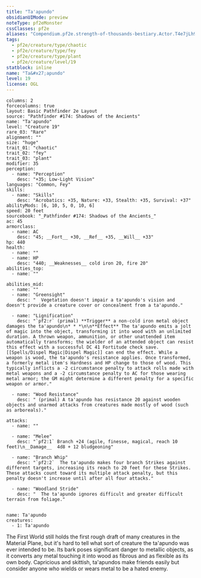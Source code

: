 ```yaml
---
title: "Ta'apundo"
obsidianUIMode: preview
noteType: pf2eMonster
cssClasses: pf2e
aliases: "Compendium.pf2e.strength-of-thousands-bestiary.Actor.T4e7jLh98B40c55m" 
tags:
  - pf2e/creature/type/chaotic
  - pf2e/creature/type/fey
  - pf2e/creature/type/plant
  - pf2e/creature/level/19
statblock: inline
name: "Ta&#x27;apundo"
level: 19
license: OGL
---
```


```statblock
columns: 2
forcecolumns: true
layout: Basic Pathfinder 2e Layout
source: "Pathfinder #174: Shadows of the Ancients"
name: "Ta'apundo"
level: "Creature 19"
rare_03: "Rare"
alignment: ""
size: "huge"
trait_01: "chaotic"
trait_02: "fey"
trait_03: "plant"
modifier: 35
perception:
  - name: "Perception"
    desc: "+35; Low-Light Vision"
languages: "Common, Fey"
skills:
  - name: "Skills"
    desc: "Acrobatics: +35, Nature: +33, Stealth: +35, Survival: +37"
abilityMods: [6, 10, 5, 0, 10, 6]
speed: 20 feet
sourcebook: "_Pathfinder #174: Shadows of the Ancients_"
ac: 45
armorclass:
  - name: AC
    desc: "45; __Fort__ +30, __Ref__ +35, __Will__ +33"
hp: 440
health:
  - name: ""
  - name: HP
    desc: "440; __Weaknesses__ cold iron 20, fire 20"
abilities_top:
  - name: ""

abilities_mid:
  - name: ""
  - name: "Greensight"
    desc: "  Vegetation doesn't impair a ta'apundo's vision and doesn't provide a creature cover or concealment from a ta'apundo."

  - name: "Lignification"
    desc: "`pf2:r` (primal) **Trigger** a non-cold iron metal object damages the ta'apundo\n* * *\n\n**Effect** The ta'apundo emits a jolt of magic into the object, transforming it into wood with an unlimited duration. A thrown weapon, ammunition, or other unattended item automatically transforms; the wielder of an attended object can resist this effect with a successful DC 41 Fortitude check save. [[Spells/Dispel Magic|Dispel Magic]] can end the effect. While a weapon is wood, the ta'apundo's resistance applies. Once transformed, a formerly metal item's Hardness and HP change to those of wood. This typically inflicts a -2 circumstance penalty to attack rolls made with metal weapons and a -2 circumstance penalty to AC for those wearing metal armor; the GM might determine a different penalty for a specific weapon or armor."

  - name: "Wood Resistance"
    desc: " (primal) A ta'apundo has resistance 20 against wooden objects and unarmed attacks from creatures made mostly of wood (such as arboreals)."

attacks:
  - name: ""

  - name: "Melee"
    desc: "`pf2:1` Branch +24 (agile, finesse, magical, reach 10 feet)\n__Damage__  4d8 + 12 bludgeoning"

  - name: "Branch Whip"
    desc: "`pf2:2`  The ta'apundo makes four branch Strikes against different targets, increasing its reach to 20 feet for these Strikes. These attacks count toward its multiple attack penalty, but this penalty doesn't increase until after all four attacks."

  - name: "Woodland Stride"
    desc: "  The ta'apundo ignores difficult and greater difficult terrain from foliage."
 
```

```encounter-table
name: Ta'apundo
creatures:
  - 1: Ta'apundo
```



The First World still holds the first rough draft of many creatures in the Material Plane, but it's hard to tell what sort of creature the ta'apundo was ever intended to be. Its bark poses significant danger to metallic objects, as it converts any metal touching it into wood as fibrous and as flexible as its own body. Capricious and skittish, ta'apundos make friends easily but consider anyone who wields or wears metal to be a hated enemy.
